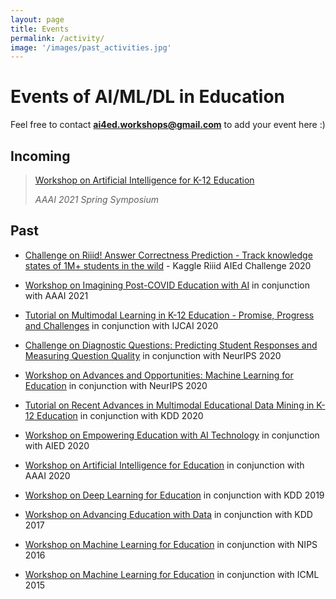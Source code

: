 ```yaml
---
layout: page
title: Events
permalink: /activity/
image: '/images/past_activities.jpg'
---
```


# Events of AI/ML/DL in Education

Feel free to contact **ai4ed.workshops@gmail.com** to add your event here :) 

## Incoming


> [Workshop on Artificial Intelligence for K-12 Education](http://ai4ed.cc/workshops/aaai2021sss)
>
> <cite>AAAI 2021 Spring Symposium</cite>


## Past


* [Challenge on Riiid! Answer Correctness Prediction - Track knowledge states of 1M+ students in the wild](https://www.kaggle.com/c/riiid-test-answer-prediction) - Kaggle Riiid AIEd Challenge 2020

* [Workshop on Imagining Post-COVID Education with AI](https://sites.google.com/view/tipce-2021)  in conjunction with AAAI 2021

* [Tutorial on Multimodal Learning in K-12 Education - Promise, Progress and Challenges](http://ai4ed.cc/tutorials/ijcai2020/) in conjunction with IJCAI 2020

* [Challenge on Diagnostic Questions: Predicting Student Responses and Measuring Question Quality](https://www.microsoft.com/en-us/research/academic-program/diagnostic-questions/) in conjunction with NeurIPS 2020

* [Workshop on Advances and Opportunities: Machine Learning for Education](https://www.the-learning-agency.com/neurips-2020.html) in conjunction with NeurIPS 2020

* [Tutorial on Recent Advances in Multimodal Educational Data Mining in K-12 Education](http://ai4ed.cc/tutorials/kdd2020/) in conjunction with KDD 2020

* [Workshop on Empowering Education with AI Technology](https://sagroups.ieee.org/ltsc/event/2020-aied-workshop-empowering-education-with-ai-technology/) in conjunction with AIED 2020

* [Workshop on Artificial Intelligence for Education](http://ai4ed.cc/workshops/aaai2020/)  in conjunction with AAAI 2020

* [Workshop on Deep Learning for Education](http://ml4ed.cc/2019-kdd-workshop/) in conjunction with KDD 2019

* [Workshop on Advancing Education with Data](http://ml4ed.cc/2017-kdd-workshop/) in conjunction with KDD 2017

* [Workshop on Machine Learning for Education](http://ml4ed.cc/2016-nips-workshop/) in conjunction with NIPS 2016

* [Workshop on Machine Learning for Education](http://ml4ed.cc/2015-icml-workshop/) in conjunction with ICML 2015





